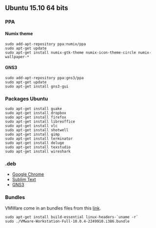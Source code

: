 
## Ubuntu 15.10 64 bits

### PPA

#### Numix theme

```
sudo add-apt-repository ppa:numix/ppa
sudo apt-get update
sudo apt-get install numix-gtk-theme numix-icon-theme-circle numix-wallpaper-*
```

#### GNS3

```
sudo add-apt-repository ppa:gns3/ppa
sudo apt-get update
sudo apt-get install gns3-gui
```

### Packages Ubuntu

```
sudo apt-get install guake
sudo apt-get install dropbox
sudo apt-get install firefox
sudo apt-get install libreoffice
sudo apt-get install vlc
sudo apt-get install shotwell
sudo apt-get install gimp
sudo apt-get install terminator
sudo apt-get install deluge
sudo apt-get install texstudio
sudo apt-get install wireshark
```

### .deb

- [Google Chrome](https://www.dropbox.com/fr/install?os=lnx)
- [Sublim Text](http://www.sublimetext.com/3)
- [GNS3]()


### Bundles

VMWare come in an bundles files from this [link](http://www.vmware.com/fr/products/workstation/workstation-evaluation).

```
sudo apt-get install build-essential linux-headers-`uname -r`
sudo ./VMware-Workstation-Full-10.0.4-2249910.i386.bundle
```



